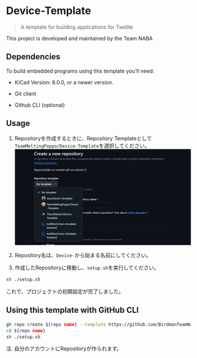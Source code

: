 # Device-Template

> A template for building applications for Twelite

This project is developed and maintained by the Team NABA

## Dependencies

To build embedded programs using this template you'll need:

- KiCad Version: 8.0.0, or a newer version.

- Git client

- Github CLI (optional)

## Usage

1. Repositoryを作成するときに、Repository Templateとして`TeamMeltingPoppo/Device-Template`を選択してください。
![選択画面](docs/screenshot.png)

2. Repository名は、`Device-`から始まる名前にしてください。

3. 作成したRepositoryに移動し、`setup.sh`を実行してください。

```sh
sh ./setup.sh
```

これで、プロジェクトの初期設定が完了しました。


## Using this template with GitHub CLI

```sh
gh repo create ${repo name} --template https://github.com/BirdmanTeamNaba/Device-Template -c
cd ${repo name}
sh ./setup.sh
```

注. 自分のアカウントにRepositoryが作られます。
